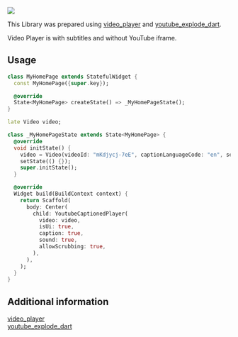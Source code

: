 ![](https://komarev.com/ghpvc/?username=emrhnzngn&label=Views)
<!--
This README describes the package. If you publish this package to pub.dev,
this README's contents appear on the landing page for your package.

For information about how to write a good package README, see the guide for
[writing package pages](https://dart.dev/guides/libraries/writing-package-pages).

For general information about developing packages, see the Dart guide for
[creating packages](https://dart.dev/guides/libraries/create-library-packages)
and the Flutter guide for
[developing packages and plugins](https://flutter.dev/developing-packages).
-->

<p>
  This Library was prepared using
  <a href="https://pub.dev/packages/video_player" target="_blank"
    >video_player</a>
  and <a href="https://pub.dev/packages/youtube_explode_dart" target="_blank"
    >youtube_explode_dart</a>.
</p>

Video Player is with subtitles and without YouTube iframe.

<!--## Features

List what your package can do. Maybe include images, gifs, or videos.

## Getting started

List prerequisites and provide or point to information on how to
start using the package.-->

## Usage

```dart
class MyHomePage extends StatefulWidget {
  const MyHomePage({super.key});

  @override
  State<MyHomePage> createState() => _MyHomePageState();
}

late Video video;

class _MyHomePageState extends State<MyHomePage> {
  @override
  void initState() {
    video = Video(videoId: "mKdjycj-7eE", captionLanguageCode: "en", setLoop: false);
    setState(() {});
    super.initState();
  }

  @override
  Widget build(BuildContext context) {
    return Scaffold(
      body: Center(
        child: YoutubeCaptionedPlayer(
          video: video,
          isUi: true,
          caption: true,
          sound: true,
          allowScrubbing: true,
        ),
      ),
    );
  }
}
```

## Additional information

<a href="https://pub.dev/packages/video_player" target="_blank"
    >video_player</a></br>
<a href="https://pub.dev/packages/youtube_explode_dart" target="_blank"
    >youtube_explode_dart</a></br>
